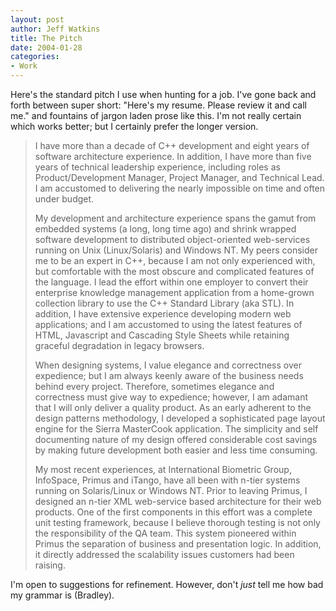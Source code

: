 ```yaml
--- 
layout: post
author: Jeff Watkins
title: The Pitch
date: 2004-01-28
categories: 
- Work
---
```


Here's the standard pitch I use when hunting for a job. I've gone back and forth between super short: "Here's my resume. Please review it and call me." and fountains of jargon laden prose like this. I'm not really certain which works better; but I certainly prefer the longer version.

> I have more than a decade of C++ development and eight years of software architecture experience. In addition, I have more than five years of technical leadership experience, including roles as Product/Development Manager, Project Manager, and Technical Lead. I am accustomed to delivering the nearly impossible on time and often under budget.
> 
> My development and architecture experience spans the gamut from embedded systems (a long, long time ago) and shrink wrapped software development to distributed object-oriented web-services running on Unix (Linux/Solaris) and Windows NT. My peers consider me to be an expert in C++, because I am not only experienced with, but comfortable with the most obscure and complicated features of the language. I lead the effort within one employer to convert their enterprise knowledge management application from a home-grown collection library to use the C++ Standard Library (aka STL). In addition, I have extensive experience developing modern web applications; and I am accustomed to using the latest features of HTML, Javascript and Cascading Style Sheets while retaining graceful degradation in legacy browsers.
> 
> When designing systems, I value elegance and correctness over expedience; but I am always keenly aware of the business needs behind every project. Therefore, sometimes elegance and correctness must give way to expedience; however, I am adamant that I will only deliver a quality product. As an early adherent to the design patterns methodology, I developed a sophisticated page layout engine for the Sierra MasterCook application. The simplicity and self documenting nature of my design offered considerable cost savings by making future development both easier and less time consuming.
> 
> My most recent experiences, at International Biometric Group, InfoSpace, Primus and iTango, have all been with n-tier systems running on Solaris/Linux or Windows NT. Prior to leaving Primus, I designed an n-tier XML web-service based architecture for their web products. One of the first components in this effort was a complete unit testing framework, because I believe thorough testing is not only the responsibility of the QA team. This system pioneered within Primus the separation of business and presentation logic. In addition, it directly addressed the scalability issues customers had been raising.

I'm open to suggestions for refinement. However, don't _just_ tell me how bad my grammar is (Bradley).